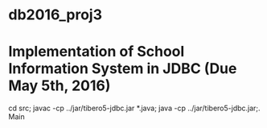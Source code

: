 # db2016_proj3
Implementation of School Information System in JDBC (Due May 5th, 2016)
=================
cd src; javac -cp ../jar/tibero5-jdbc.jar *.java; java -cp ../jar/tibero5-jdbc.jar;. Main

